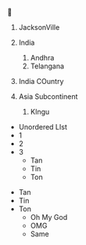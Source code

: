 🎉 
1. JacksonVille
2. India
   1. Andhra
   2. Telangana

1. India COuntry
2. Asia Subcontinent
   1. KIngu

* Unordered LIst
* 1
* 2
* 3
  * Tan
  * Tin
  * Ton
- Tan
- Tin
- Ton
  - Oh My God
  - OMG
  - Same
